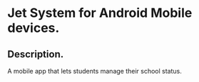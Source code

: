 # Jet System for Android Mobile devices.
## Description.
A mobile app that lets students manage their school status.